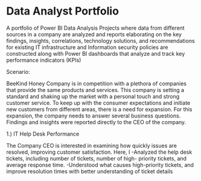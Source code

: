 # Data Analyst Portfolio
A portfolio of Power BI Data Analysis Projects where data from different sources in a company are analyzed and reports elaborating on the key findings, insights, correlations, technology solutions, and recommendations for existing IT infrastructure and Information security policies are constructed along with Power BI dashboards that analyze and track key performance indicators (KPIs)

Scenario:

BeeKind Honey Company is in competition with a plethora of companies that provide the same products and
services. This company is setting a standard and shaking up the market with a personal touch and strong
customer service. To keep up with the consumer expectations and initiate new customers from different
areas, there is a need for expansion. For this expansion, the company needs to answer several business
questions. Findings and insights were reported directly to the CEO of the company.

1.) IT Help Desk Performance

The Company CEO is interested in examining how quickly issues are resolved, improving
customer satisfaction. Here, I 
-Analyzed the help desk tickets, including number of tickets, number of high-
priority tickets, and average response time. 
-Understood what causes high-priority tickets, and
improve resolution times with better understanding of ticket details
